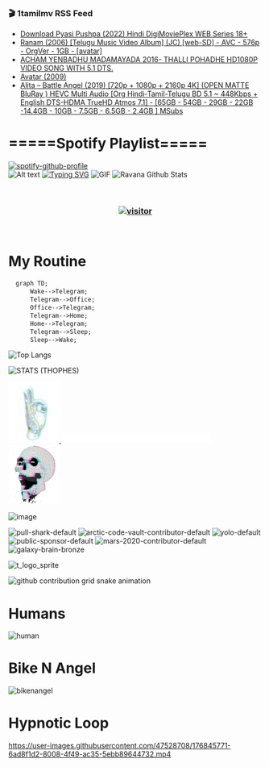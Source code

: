 ### 🎬 1tamilmv RSS Feed

<!-- BLOG-POST-LIST:START -->
- [Download Pyasi Pushpa &lpar;2022&rpar; Hindi DigiMoviePlex WEB Series 18+](https://www.1tamilmv.click/index.php?/forums/topic/165375-download-pyasi-pushpa-2022-hindi-digimovieplex-web-series-18/&do=findComment&comment=330413)
- [Ranam &lpar;2006&rpar; [Telugu Music Video Album] &lpar;JC&rpar; [web-SD] - AVC - 576p - OrgVer - 1GB - [avatar]](https://www.1tamilmv.click/index.php?/forums/topic/165374-ranam-2006-telugu-music-video-album-jc-web-sd-avc-576p-orgver-1gb-avatar/&do=findComment&comment=330412)
- [ACHAM YENBADHU MADAMAYADA 2016- THALLI POHADHE HD1080P VIDEO SONG WITH 5.1 DTS.](https://www.1tamilmv.click/index.php?/forums/topic/165373-acham-yenbadhu-madamayada-2016-thalli-pohadhe-hd1080p-video-song-with-51-dts/&do=findComment&comment=330411)
- [Avatar &lpar;2009&rpar;](https://www.1tamilmv.click/index.php?/forums/topic/165372-avatar-2009/&do=findComment&comment=330410)
- [Alita – Battle Angel &lpar;2019&rpar; [720p + 1080p + 2160p 4K] &lpar;OPEN MATTE BluRay &rpar; HEVC Multi Audio [Org Hindi-Tamil-Telugu BD 5.1 ~ 448Kbps + English DTS-HDMA TrueHD Atmos 7.1] - [65GB - 54GB - 29GB  - 22GB -14.4GB - 10GB - 7.5GB - 6.5GB - 2.4GB ] MSubs](https://www.1tamilmv.click/index.php?/forums/topic/165371-alita-%E2%80%93-battle-angel-2019-720p-1080p-2160p-4k-open-matte-bluray-hevc-multi-audio-org-hindi-tamil-telugu-bd-51-~-448kbps-english-dts-hdma-truehd-atmos-71-65gb-54gb-29gb-22gb-144gb-10gb-75gb-65gb-24gb-msubs/&do=findComment&comment=330409)
<!-- BLOG-POST-LIST:END -->

# =====Spotify Playlist=====
[![spotify-github-profile](https://spotify-github-profile.vercel.app/api/view?uid=31rfzgmuvvewegdlxvlev4ynz4vu&cover_image=true&theme=default&bar_color=53b14f&bar_color_cover=true)](https://ravana69.github.io/rss)
</br>
![Alt text](https://spotify-recently-played-readme.vercel.app/api?user=31rfzgmuvvewegdlxvlev4ynz4vu)
[![Typing SVG](https://readme-typing-svg.herokuapp.com?color=%2336BCF7&center=true&vCenter=true&multiline=true&height=81&lines=I+AM+RAVANA;CONTACT+ME+ON+TELEGRAM%3A+%40R4V4N4)](https://git.io/typing-svg)
<img align="centre" height="400px" width="490px" alt="GIF" src="https://github.com/ravana69/ravana69/blob/master/rvm.gif" />
![Ravana Github Stats](https://github-readme-stats.vercel.app/api?username=ravana69&&show_icons=true&theme=radical)

<br />
<h3 align="center"> <a href="https://t.me/r4v4n4"><img src="https://profile-counter.glitch.me/ravana69/count.svg" alt="visitor" width="600"></a> </h3>
</br>

<H1>My Routine</H1>

```mermaid
  graph TD;
      Wake-->Telegram;
      Telegram-->Office;
      Office-->Telegram;
      Telegram-->Home;
      Home-->Telegram;
      Telegram-->Sleep;
      Sleep-->Wake;
```
![Top Langs](https://github-readme-stats.vercel.app/api/top-langs/?username=ravana69&&show_icons=true&theme=radical)

![STATS (THOPHES)](https://github-profile-trophy.vercel.app/?username=ravana69&theme=gruvbox&margin-w=10&margin-h=15&column=8)
<br />
<p align="left">
    <a href="#">
        <img width="20%" src="./assets/images/hand.gif" alt="" />
    </a>
    <a href="#">
        <img width="59%" src="./assets/images/spacer.png" alt="" >
    </a>
    <a href="#">
        <img width="20%" src="./assets/images/skull.gif" alt="" />
    </a>
</p>


![image](https://user-images.githubusercontent.com/47528708/175298537-0623dc00-7b1a-4ec1-b5b1-71768763a234.png)

<img width="148" alt="pull-shark-default" src="https://user-images.githubusercontent.com/47528708/176419715-70981865-4dc6-489a-8a1a-06842db67b15.gif"> <img width="148" alt="arctic-code-vault-contributor-default" src="https://user-images.githubusercontent.com/47528708/175267501-e1fbbb8f-c2b2-4882-b865-2ac4debef26c.png"> <img width="148" alt="yolo-default" src="https://user-images.githubusercontent.com/47528708/175267654-281a1880-1129-4b7b-bf2f-de5dd2bc5afa.png"> <img width="148" alt="public-sponsor-default" src="https://user-images.githubusercontent.com/47528708/175268448-2e78cc75-fb25-4d76-bd22-7df520446b45.png"> <img width="148" alt="mars-2020-contributor-default" src="https://user-images.githubusercontent.com/47528708/175268475-de6d987a-3be9-4353-86a5-23b422559355.png"> <img width="148" alt="galaxy-brain-bronze" src="https://user-images.githubusercontent.com/47528708/176419717-e2fdca8b-0fdc-47dd-9511-a7ff52178a33.gif">

![t_logo_sprite](https://user-images.githubusercontent.com/47528708/175293007-21ff1792-1fca-4be3-bcae-12fdc3aa414f.svg)

![github contribution grid snake animation](https://raw.githubusercontent.com/ravana69/ravana69/output/github-contribution-grid-snake-dark.svg#gh-dark-mode-only)

# Humans
<img width="170" alt="human" src="https://user-images.githubusercontent.com/47528708/176413829-c142d478-1c96-4c3c-a2a4-2dd35374c335.gif">

# Bike N Angel
<img width="170" alt="bikenangel" src="https://user-images.githubusercontent.com/47528708/176616968-3a44f91e-8016-477c-9bb5-c4689a1adbee.gif">

# Hypnotic Loop

https://user-images.githubusercontent.com/47528708/176845771-6ad8f1d2-8008-4f49-ac35-5ebb89644732.mp4


